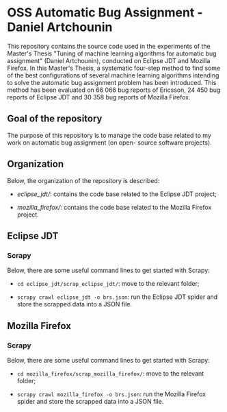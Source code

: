 # OSS Automatic Bug Assignment - Daniel Artchounin

This repository contains the source code used in the experiments of the Master's Thesis "Tuning of machine learning algorithms for automatic bug assignment" (Daniel Artchounin), conducted on Eclipse JDT and Mozilla Firefox. In this Master's Thesis, a systematic four-step method to find some of the best configurations of several machine learning algorithms intending to solve the automatic bug assignment problem has been introduced. This method has been evaluated on 66 066 bug reports of Ericsson, 24 450 bug reports of Eclipse JDT and 30 358 bug reports of Mozilla Firefox.

## Goal of the repository 

The purpose of this repository is to manage the code base related to
my work on automatic bug assignment (on open- source software
projects).

## Organization

Below, the organization of the repository is described:

  * *eclipse_jdt/*: contains the code base related to the Eclipse JDT
  project;

  * *mozilla_firefox/*: contains the code base related to the Mozilla
  Firefox project.

## Eclipse JDT

### Scrapy

Below, there are some useful command lines to get started with Scrapy:

  * `cd eclipse_jdt/scrap_eclipse_jdt/`: move to the relevant folder;

  * `scrapy crawl eclipse_jdt -o brs.json`: run the Eclipse JDT spider 
  and store the scrapped data into a JSON file.

## Mozilla Firefox

### Scrapy

Below, there are some useful command lines to get started with Scrapy:

  * `cd mozilla_firefox/scrap_mozilla_firefox/`: move to the relevant 
  folder;

  * `scrapy crawl mozilla_firefox -o brs.json`: run the Mozilla 
  Firefox spider and store the scrapped data into a JSON file.
